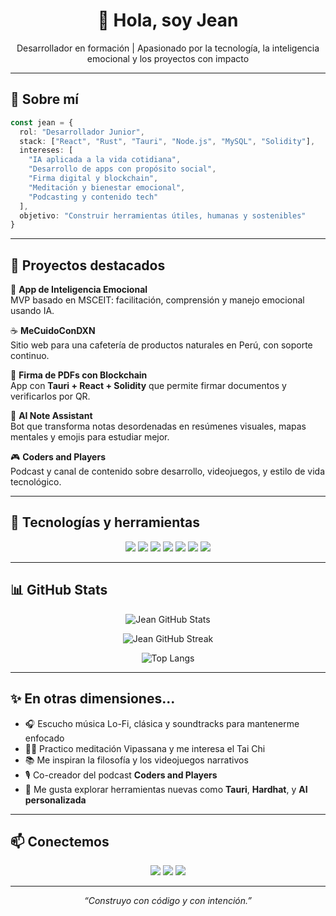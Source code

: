 <h1 align="center">👋 Hola, soy Jean</h1>

<p align="center">Desarrollador en formación | Apasionado por la tecnología, la inteligencia emocional y los proyectos con impacto</p>

---

## 🚀 Sobre mí

```ts
const jean = {
  rol: "Desarrollador Junior",
  stack: ["React", "Rust", "Tauri", "Node.js", "MySQL", "Solidity"],
  intereses: [
    "IA aplicada a la vida cotidiana",
    "Desarrollo de apps con propósito social",
    "Firma digital y blockchain",
    "Meditación y bienestar emocional",
    "Podcasting y contenido tech"
  ],
  objetivo: "Construir herramientas útiles, humanas y sostenibles"
}
```

---

## 🧠 Proyectos destacados

🌱 **App de Inteligencia Emocional**  
MVP basado en MSCEIT: facilitación, comprensión y manejo emocional usando IA.

☕ **MeCuidoConDXN**  
Sitio web para una cafetería de productos naturales en Perú, con soporte continuo.

🧾 **Firma de PDFs con Blockchain**  
App con **Tauri + React + Solidity** que permite firmar documentos y verificarlos por QR.

📝 **AI Note Assistant**  
Bot que transforma notas desordenadas en resúmenes visuales, mapas mentales y emojis para estudiar mejor.

🎮 **Coders and Players**  
Podcast y canal de contenido sobre desarrollo, videojuegos, y estilo de vida tecnológico.

---

## 🧰 Tecnologías y herramientas

<p align="center">
  <img src="https://img.shields.io/badge/React-61DAFB?style=for-the-badge&logo=react&logoColor=white" />
  <img src="https://img.shields.io/badge/Rust-000000?style=for-the-badge&logo=rust&logoColor=white" />
  <img src="https://img.shields.io/badge/Tauri-FFC131?style=for-the-badge&logo=tauri&logoColor=black" />
  <img src="https://img.shields.io/badge/Solidity-363636?style=for-the-badge&logo=solidity&logoColor=white" />
  <img src="https://img.shields.io/badge/TypeScript-3178C6?style=for-the-badge&logo=typescript&logoColor=white" />
  <img src="https://img.shields.io/badge/Node.js-339933?style=for-the-badge&logo=nodedotjs&logoColor=white" />
  <img src="https://img.shields.io/badge/MySQL-4479A1?style=for-the-badge&logo=mysql&logoColor=white" />
</p>

---

## 📊 GitHub Stats

<p align="center">
  <img src="https://github-readme-stats.vercel.app/api?username=jean-dev&show_icons=true&theme=react&hide_title=true" alt="Jean GitHub Stats" />
</p>

<p align="center">
  <img src="https://github-readme-streak-stats.herokuapp.com/?user=jean-dev&theme=react" alt="Jean GitHub Streak" />
</p>

<p align="center">
  <img src="https://github-readme-stats.vercel.app/api/top-langs/?username=jean-dev&layout=compact&theme=react" alt="Top Langs" />
</p>

---

## ✨ En otras dimensiones...

- 🎧 Escucho música Lo-Fi, clásica y soundtracks para mantenerme enfocado  
- 🧘‍♂️ Practico meditación Vipassana y me interesa el Tai Chi  
- 📚 Me inspiran la filosofía y los videojuegos narrativos  
- 🎙️ Co-creador del podcast **Coders and Players**  
- 🧪 Me gusta explorar herramientas nuevas como **Tauri**, **Hardhat**, y **AI personalizada**

---

## 📫 Conectemos

<p align="center">
  <a href="https://www.linkedin.com/in/tu-linkedin"><img src="https://img.shields.io/badge/-LinkedIn-0077B5?style=for-the-badge&logo=linkedin&logoColor=white" /></a>
  <a href="https://www.youtube.com/@CodersAndPlayers"><img src="https://img.shields.io/badge/-YouTube-FF0000?style=for-the-badge&logo=youtube&logoColor=white" /></a>
  <a href="mailto:tucorreo@gmail.com"><img src="https://img.shields.io/badge/-Gmail-D14836?style=for-the-badge&logo=gmail&logoColor=white" /></a>
</p>

---

<p align="center"><i>“Construyo con código y con intención.”</i></p>
